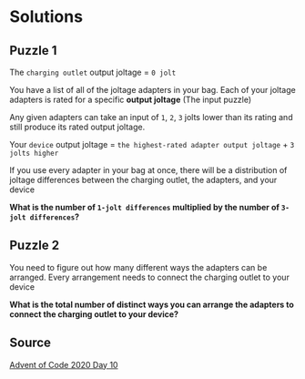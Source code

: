 # Solutions

## Puzzle 1

The `charging outlet` output joltage = `0 jolt`

You have a list of all of the joltage adapters in your bag. Each of your joltage adapters is rated for a specific **output joltage** (The input puzzle)

Any given adapters can take an input of `1`, `2`, `3` jolts lower than its rating and still produce its rated output joltage.

Your `device` output joltage = `the highest-rated adapter output joltage` + `3 jolts higher`

If you use every adapter in your bag at once, there will be a distribution of joltage differences between the charging outlet, the adapters, and your device

**What is the number of `1-jolt differences` multiplied by the number of `3-jolt differences`?**

## Puzzle 2

You need to figure out how many different ways the adapters can be arranged. Every arrangement needs to connect the charging outlet to your device

**What is the total number of distinct ways you can arrange the adapters to connect the charging outlet to your device?**

## Source

[Advent of Code 2020 Day 10](https://adventofcode.com/2020/day/10 "AoC 2020 Day 10")
